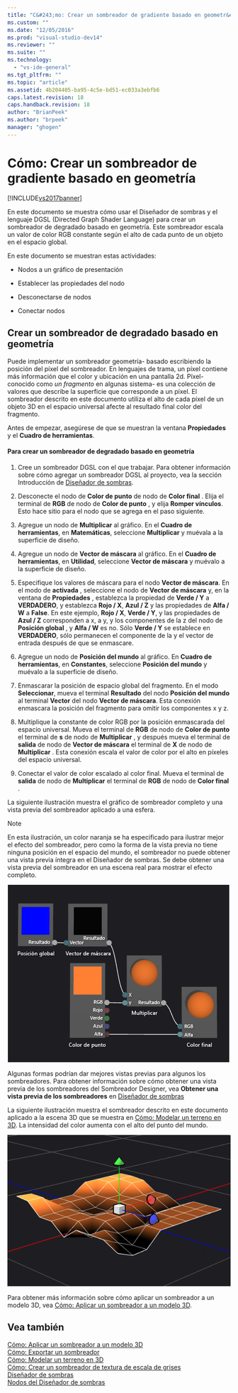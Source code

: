 ```yaml
---
title: "C&#243;mo: Crear un sombreador de gradiente basado en geometr&#237;a | Microsoft Docs"
ms.custom: ""
ms.date: "12/05/2016"
ms.prod: "visual-studio-dev14"
ms.reviewer: ""
ms.suite: ""
ms.technology: 
  - "vs-ide-general"
ms.tgt_pltfrm: ""
ms.topic: "article"
ms.assetid: 4b204405-ba95-4c5e-bd51-ec033a3ebfb6
caps.latest.revision: 18
caps.handback.revision: 18
author: "BrianPeek"
ms.author: "brpeek"
manager: "ghogen"
---
```

# C&#243;mo: Crear un sombreador de gradiente basado en geometr&#237;a
[!INCLUDE[vs2017banner](../code-quality/includes/vs2017banner.md)]

En este documento se muestra cómo usar el Diseñador de sombras y el lenguaje DGSL \(Directed Graph Shader Language\) para crear un sombreador de degradado basado en geometría.  Este sombreador escala un valor de color RGB constante según el alto de cada punto de un objeto en el espacio global.  
  
 En este documento se muestran estas actividades:  
  
-   Nodos a un gráfico de presentación  
  
-   Establecer las propiedades del nodo  
  
-   Desconectarse de nodos  
  
-   Conectar nodos  
  
## Crear un sombreador de degradado basado en geometría  
 Puede implementar un sombreador geometría\- basado escribiendo la posición del píxel del sombreador.  En lenguajes de trama, un píxel contiene más información que el color y ubicación en una pantalla 2d.  Píxel\- conocido como *un fragmento* en algunas sistema\- es una colección de valores que describe la superficie que corresponde a un píxel.  El sombreador descrito en este documento utiliza el alto de cada píxel de un objeto 3D en el espacio universal afecte al resultado final color del fragmento.  
  
 Antes de empezar, asegúrese de que se muestran la ventana **Propiedades** y el **Cuadro de herramientas**.  
  
#### Para crear un sombreador de degradado basado en geometría  
  
1.  Cree un sombreador DGSL con el que trabajar.  Para obtener información sobre cómo agregar un sombreador DGSL al proyecto, vea la sección Introducción de [Diseñador de sombras](../designers/shader-designer.md).  
  
2.  Desconecte el nodo de **Color de punto** de nodo de **Color final** .  Elija el terminal de **RGB** de nodo de **Color de punto** , y elija **Romper vínculos**.  Esto hace sitio para el nodo que se agrega en el paso siguiente.  
  
3.  Agregue un nodo de **Multiplicar** al gráfico.  En el **Cuadro de herramientas**, en **Matemáticas**, seleccione **Multiplicar** y muévala a la superficie de diseño.  
  
4.  Agregue un nodo de **Vector de máscara** al gráfico.  En el **Cuadro de herramientas**, en **Utilidad**, seleccione **Vector de máscara** y muévalo a la superficie de diseño.  
  
5.  Especifique los valores de máscara para el nodo **Vector de máscara**.  En el modo de **activada** , seleccione el nodo de **Vector de máscara** y, en la ventana de **Propiedades** , establezca la propiedad de **Verde \/ Y** a **VERDADERO**, y establezca **Rojo \/ X**, **Azul \/ Z** y las propiedades de **Alfa \/ W** a **False**.  En este ejemplo, **Rojo \/ X**, **Verde \/ Y**, y las propiedades de **Azul \/ Z** corresponden a x, a y, y los componentes de la z del nodo de **Posición global** , y **Alfa \/ W** es no.  Sólo **Verde \/ Y** se establece en **VERDADERO**, sólo permanecen el componente de la y el vector de entrada después de que se enmascare.  
  
6.  Agregue un nodo de **Posición del mundo** al gráfico.  En **Cuadro de herramientas**, en **Constantes**, seleccione **Posición del mundo** y muévalo a la superficie de diseño.  
  
7.  Enmascarar la posición de espacio global del fragmento.  En el modo **Seleccionar**, mueva el terminal **Resultado** del nodo **Posición del mundo** al terminal **Vector** del nodo **Vector de máscara**.  Esta conexión enmascara la posición del fragmento para omitir los componentes x y z.  
  
8.  Multiplique la constante de color RGB por la posición enmascarada del espacio universal.  Mueva el terminal de **RGB** de nodo de **Color de punto** el terminal de **s** de nodo de **Multiplicar** , y después mueva el terminal de **salida** de nodo de **Vector de máscara** el terminal de **X** de nodo de **Multiplicar** .  Esta conexión escala el valor de color por el alto en píxeles del espacio universal.  
  
9. Conectar el valor de color escalado al color final.  Mueva el terminal de **salida** de nodo de **Multiplicar** el terminal de **RGB** de nodo de **Color final** .  
  
 La siguiente ilustración muestra el gráfico de sombreador completo y una vista previa del sombreador aplicado a una esfera.  
  
> [!NOTE]
>  En esta ilustración, un color naranja se ha especificado para ilustrar mejor el efecto del sombreador, pero como la forma de la vista previa no tiene ninguna posición en el espacio del mundo, el sombreador no puede obtener una vista previa íntegra en el Diseñador de sombras.  Se debe obtener una vista previa del sombreador en una escena real para mostrar el efecto completo.  
  
 ![Gráfico de sombreador y vista previa de su efecto](../designers/media/digit-gradient-effect-graph.png "Digit\-Gradient\-Effect\-Graph")  
  
 Algunas formas podrían dar mejores vistas previas para algunos los sombreadores.  Para obtener información sobre cómo obtener una vista previa de los sombreadores del Sombreador Designer, vea **Obtener una vista previa de los sombreadores** en [Diseñador de sombras](../designers/shader-designer.md)  
  
 La siguiente ilustración muestra el sombreador descrito en este documento aplicado a la escena 3D que se muestra en [Cómo: Modelar un terreno en 3D](../designers/how-to-model-3-d-terrain.md).  La intensidad del color aumenta con el alto del punto del mundo.  
  
 ![Efecto de degradado aplicado a un modelo de terreno 3D](../designers/media/digit-gradient-effect-result.png "Digit\-Gradient\-Effect\-Result")  
  
 Para obtener más información sobre cómo aplicar un sombreador a un modelo 3D, vea [Cómo: Aplicar un sombreador a un modelo 3D](../designers/how-to-apply-a-shader-to-a-3-d-model.md).  
  
## Vea también  
 [Cómo: Aplicar un sombreador a un modelo 3D](../designers/how-to-apply-a-shader-to-a-3-d-model.md)   
 [Cómo: Exportar un sombreador](../designers/how-to-export-a-shader.md)   
 [Cómo: Modelar un terreno en 3D](../designers/how-to-model-3-d-terrain.md)   
 [Cómo: Crear un sombreador de textura de escala de grises](../designers/how-to-create-a-grayscale-texture-shader.md)   
 [Diseñador de sombras](../designers/shader-designer.md)   
 [Nodos del Diseñador de sombras](../designers/shader-designer-nodes.md)
